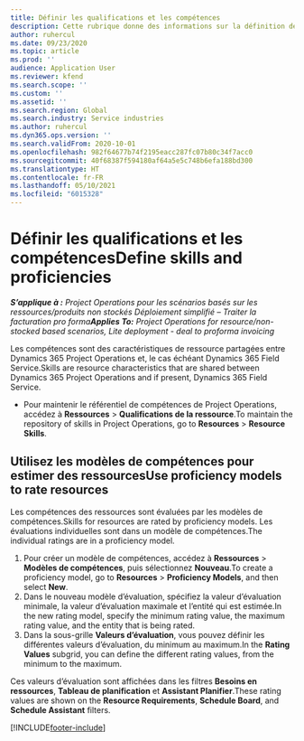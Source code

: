 ```yaml
---
title: Définir les qualifications et les compétences
description: Cette rubrique donne des informations sur la définition de modèles de qualifications et de compétences pour évaluer des ressources.
author: ruhercul
ms.date: 09/23/2020
ms.topic: article
ms.prod: ''
audience: Application User
ms.reviewer: kfend
ms.search.scope: ''
ms.custom: ''
ms.assetid: ''
ms.search.region: Global
ms.search.industry: Service industries
ms.author: ruhercul
ms.dyn365.ops.version: ''
ms.search.validFrom: 2020-10-01
ms.openlocfilehash: 982f64677b74f2195eacc287fc07b80c34f7acc0
ms.sourcegitcommit: 40f68387f594180af64a5e5c748b6efa188bd300
ms.translationtype: HT
ms.contentlocale: fr-FR
ms.lasthandoff: 05/10/2021
ms.locfileid: "6015328"
---
```

# <a name="define-skills-and-proficiencies"></a><span data-ttu-id="2c903-103">Définir les qualifications et les compétences</span><span class="sxs-lookup"><span data-stu-id="2c903-103">Define skills and proficiencies</span></span>

<span data-ttu-id="2c903-104">_**S’applique à :** Project Operations pour les scénarios basés sur les ressources/produits non stockés Déploiement simplifié – Traiter la facturation pro forma_</span><span class="sxs-lookup"><span data-stu-id="2c903-104">_**Applies To:** Project Operations for resource/non-stocked based scenarios, Lite deployment - deal to proforma invoicing_</span></span>

<span data-ttu-id="2c903-105">Les compétences sont des caractéristiques de ressource partagées entre Dynamics 365 Project Operations et, le cas échéant Dynamics 365 Field Service.</span><span class="sxs-lookup"><span data-stu-id="2c903-105">Skills are resource characteristics that are shared between Dynamics 365 Project Operations and if present, Dynamics 365 Field Service.</span></span> 

- <span data-ttu-id="2c903-106">Pour maintenir le référentiel de compétences de Project Operations, accédez à **Ressources** \> **Qualifications de la ressource**.</span><span class="sxs-lookup"><span data-stu-id="2c903-106">To maintain the repository of skills in Project Operations, go to **Resources** \> **Resource Skills**.</span></span> 

## <a name="use-proficiency-models-to-rate-resources"></a><span data-ttu-id="2c903-107">Utilisez les modèles de compétences pour estimer des ressources</span><span class="sxs-lookup"><span data-stu-id="2c903-107">Use proficiency models to rate resources</span></span>

<span data-ttu-id="2c903-108">Les compétences des ressources sont évaluées par les modèles de compétences.</span><span class="sxs-lookup"><span data-stu-id="2c903-108">Skills for resources are rated by proficiency models.</span></span> <span data-ttu-id="2c903-109">Les évaluations individuelles sont dans un modèle de compétences.</span><span class="sxs-lookup"><span data-stu-id="2c903-109">The individual ratings are in a proficiency model.</span></span> 

1. <span data-ttu-id="2c903-110">Pour créer un modèle de compétences, accédez à **Ressources** \> **Modèles de compétences**, puis sélectionnez **Nouveau**.</span><span class="sxs-lookup"><span data-stu-id="2c903-110">To create a proficiency model, go to **Resources** \> **Proficiency Models**, and then select **New**.</span></span>
2. <span data-ttu-id="2c903-111">Dans le nouveau modèle d’évaluation, spécifiez la valeur d’évaluation minimale, la valeur d’évaluation maximale et l’entité qui est estimée.</span><span class="sxs-lookup"><span data-stu-id="2c903-111">In the new rating model, specify the minimum rating value, the maximum rating value, and the entity that is being rated.</span></span>
3. <span data-ttu-id="2c903-112">Dans la sous-grille **Valeurs d’évaluation**, vous pouvez définir les différentes valeurs d’évaluation, du minimum au maximum.</span><span class="sxs-lookup"><span data-stu-id="2c903-112">In the **Rating Values** subgrid, you can define the different rating values, from the minimum to the maximum.</span></span>


<span data-ttu-id="2c903-113">Ces valeurs d’évaluation sont affichées dans les filtres **Besoins en ressources**, **Tableau de planification** et **Assistant Planifier**.</span><span class="sxs-lookup"><span data-stu-id="2c903-113">These rating values are shown on the **Resource Requirements**, **Schedule Board**, and **Schedule Assistant** filters.</span></span>


[!INCLUDE[footer-include](../includes/footer-banner.md)]